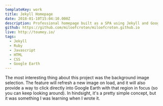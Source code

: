 ```yaml
---
templateKey: work
title: Jekyll Homepage
date: 2018-01-10T15:04:10.000Z
description: Professional homepage built as a SPA using Jekyll and Google Earth images
github: https://github.com/miloofcroton/miloofcroton.github.io
live: http://toumey.io/
tags:
  - Jekyll
  - Ruby
  - Javascript
  - HTML
  - CSS
  - Google Earth
---
```


The most interesting thing about this project was the background image selection. The feature will refresh a new image on load, and it will also provide a way to click directly into Google Earth with that region in focus (so you can keep looking around). In hindsight, it\'s a pretty simple concept, but it was something I was learning when I wrote it.
